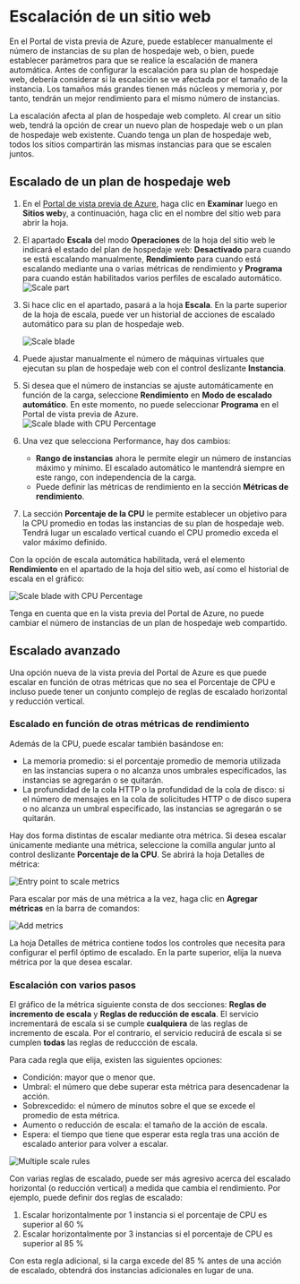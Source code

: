 ﻿<properties title="How to scale a website" pageTitle="Escalación de un sitio web" description="Learn how to scale your hosting plan in Azure." authors="stepsic" manager="kamrani" />

<tags ms.service="application-insights" ms.workload="tbd" ms.tgt_pltfrm="ibiza" ms.devlang="na" ms.topic="article" ms.date="2014-11-04" ms.author="stepsic" />

# Escalación de un sitio web

En el Portal de vista previa de Azure, puede establecer manualmente el número de instancias de su plan de hospedaje web, o bien, puede establecer parámetros para que se realice la escalación de manera automática. Antes de configurar la escalación para su plan de hospedaje web, debería considerar si la escalación se ve afectada por el tamaño de la instancia. Los tamaños más grandes tienen más núcleos y memoria y, por tanto, tendrán un mejor rendimiento para el mismo número de instancias.

La escalación afecta al plan de hospedaje web completo. Al crear un sitio web, tendrá la opción de crear un nuevo plan de hospedaje web o un plan de hospedaje web existente. Cuando tenga un plan de hospedaje web, todos los sitios compartirán las mismas instancias para que se escalen juntos.

## Escalado de un plan de hospedaje web

1. En el [Portal de vista previa de Azure](https://portal.azure.com/), haga clic en **Examinar** luego en **Sitios web**y, a continuación, haga clic en el nombre del sitio web para abrir la hoja.
2. El apartado **Escala** del modo **Operaciones** de la hoja del sitio web le indicará el estado del plan de hospedaje web: **Desactivado** para cuando se está escalando manualmente, **Rendimiento** para cuando está escalando mediante una o varias métricas de rendimiento y **Programa** para cuando están habilitados varios perfiles de escalado automático.  
    ![Scale part](./media/insights-how-to-scale/Insights_ScalePartOff.png)
3. Si hace clic en el apartado, pasará a la hoja **Escala**. En la parte superior de la hoja de escala, puede ver un historial de acciones de escalado automático para su plan de hospedaje web.  

    ![Scale blade](./media/insights-how-to-scale/Insights_ScaleBladeDayZero.png)
4. Puede ajustar manualmente el número de máquinas virtuales que ejecutan su plan de hospedaje web con el control deslizante **Instancia**.
5. Si desea que el número de instancias se ajuste automáticamente en función de la carga, seleccione **Rendimiento** en **Modo de escalado automático**. En este momento, no puede seleccionar **Programa** en el Portal de vista previa de Azure.  
    ![Scale blade with CPU Percentage](./media/insights-how-to-scale/Insights_ScaleBladeCPU.png) 
6. Una vez que selecciona Performance, hay dos cambios:
    - **Rango de instancias** ahora le permite elegir un número de instancias máximo y mínimo. El escalado automático le mantendrá siempre en este rango, con independencia de la carga.
    - Puede definir las métricas de rendimiento en la sección **Métricas de rendimiento**.
7. La sección **Porcentaje de la CPU** le permite establecer un objetivo para la CPU promedio en todas las instancias de su plan de hospedaje web. Tendrá lugar un escalado vertical cuando el CPU promedio exceda el valor máximo definido.

Con la opción de escala automática habilitada, verá el elemento **Rendimiento** en el apartado de la hoja del sitio web, así como el historial de escala en el gráfico:

![Scale blade with CPU Percentage](./media/insights-how-to-scale/Insights_ScalePartBladeOn.png) 

Tenga en cuenta que en la vista previa del Portal de Azure, no puede cambiar el número de instancias de un plan de hospedaje web compartido.

## Escalado avanzado

Una opción nueva de la vista previa del Portal de Azure es que puede escalar en función de otras métricas que no sea el Porcentaje de CPU e incluso puede tener un conjunto complejo de reglas de escalado horizontal y reducción vertical.

### Escalado en función de otras métricas de rendimiento
Además de la CPU, puede escalar también basándose en:

- La memoria promedio: si el porcentaje promedio de memoria utilizada en las instancias supera o no alcanza unos umbrales especificados, las instancias se agregarán o se quitarán.
- La profundidad de la cola HTTP o la profundidad de la cola de disco: si el número de mensajes en la cola de solicitudes HTTP o de disco supera o no alcanza un umbral especificado, las instancias se agregarán o se quitarán.

Hay dos forma distintas de escalar mediante otra métrica. Si desea escalar únicamente mediante una métrica, seleccione la comilla angular junto al control deslizante **Porcentaje de la CPU**. Se abrirá la hoja Detalles de métrica:

![Entry point to scale metrics](./media/insights-how-to-scale/Insights_ScaleMetricChevron.png)

Para escalar por más de una métrica a la vez, haga clic en **Agregar métricas** en la barra de comandos:

![Add metrics](./media/insights-how-to-scale/Insights_AddMetric.png)

La hoja Detalles de métrica contiene todos los controles que necesita para configurar el perfil óptimo de escalado. En la parte superior, elija la nueva métrica por la que desea escalar.

### Escalación con varios pasos

El gráfico de la métrica siguiente consta de dos secciones: **Reglas de incremento de escala** y **Reglas de reducción de escala**. El servicio incrementará de escala si se cumple **cualquiera** de las reglas de incremento de escala. Por el contrario, el servicio reducirá de escala si se cumplen **todas** las reglas de reduccción de escala.

Para cada regla que elija, existen las siguientes opciones:

- Condición: mayor que o menor que.
- Umbral: el número que debe superar esta métrica para desencadenar la acción.
- Sobrexcedido: el número de minutos sobre el que se excede el promedio de esta métrica.
- Aumento o reducción de escala: el tamaño de la acción de escala.
- Espera: el tiempo que tiene que esperar esta regla tras una acción de escalado anterior para volver a escalar.

![Multiple scale rules](./media/insights-how-to-scale/Insights_MultipleScaleRules.png)

Con varias reglas de escalado, puede ser más agresivo acerca del escalado horizontal (o reducción vertical) a medida que cambia el rendimiento. Por ejemplo, puede definir dos reglas de escalado:

1. Escalar horizontalmente por 1 instancia si el porcentaje de CPU es superior al 60 %
2. Escalar horizontalmente por 3 instancias si el porcentaje de CPU es superior al 85 %

Con esta regla adicional, si la carga excede del 85 % antes de una acción de escalado, obtendrá dos instancias adicionales en lugar de una. 
